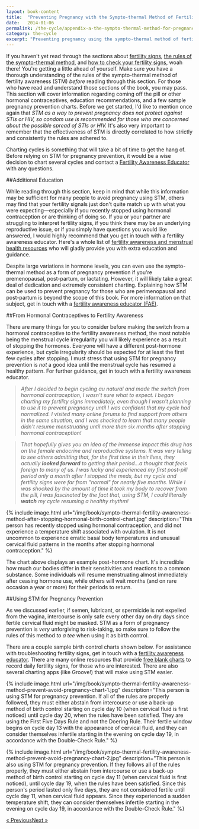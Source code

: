 ```yaml
---
layout: book-content
title:  "Preventing Pregnancy with the Sympto-thermal Method of Fertility Awareness"
date:   2014-01-06
permalink: /the-cycle/appendix-a-the-sympto-thermal-method-for-pregnancy-prevention
category: the-cycle
excerpt: "Preventing pregnancy using the sympto-thermal method of fertility awareness requires that you strictly follow a simple set of rules. Despite large variations in hormone levels, you can even use the sympto-thermal method as a form of pregnancy prevention if you're premenopausal, post-partum, or lactating."
---
```


If you haven't yet read through the sections about <a class="text-link" href="/the-cycle/chapter-6-hormone-changes-and-fertility-signals">fertility signs</a>, <a class="text-link" href="/the-cycle/chapter-7-the-rules-of-the-sympto-thermal-method">the rules of the sympto-thermal method</a>, and <a class="text-link" href="/the-cycle/chapter-8-checking-fertility-signs-how-to">how to check your fertility signs</a>, woah there! You're getting a little ahead of yourself. Make sure you have a thorough understanding of the rules of the sympto-thermal method of fertility awareness (STM) _before_ reading through this section. For those who have read and understand those sections of the book, you may pass. This section will cover information regarding coming off the pill or other hormonal contraceptives, education recommendations, and a few sample pregnancy prevention charts. Before we get started, I'd like to mention once again that _STM as a way to prevent pregnancy does not protect against STIs or HIV, so condom use is recommended for those who are concerned about the possible spread of STIs or HIV._ It's also very important to remember that the effectiveness of STM is directly correlated to how strictly and consistently the rules are adhered to.

Charting cycles is something that will take a bit of time to get the hang of. Before relying on STM for pregnancy prevention, it would be a wise decision to chart several cycles and contact a <a class="text-link" href="/the-cycle/appendix-d-fertility-awareness-and-menstrual-health-resources">Fertility Awareness Educator</a> with any questions.


##Additional Education


While reading through this section, keep in mind that while this information may be sufficient for many people to avoid pregnancy using STM, others may find that your fertility signals just don't quite match up with what you were expecting&mdash;especially if you recently stopped using hormonal contraception or are thinking of doing so. If you or your partner are struggling to interpret fertility signs, if you think there may be an underlying reproductive issue, or if you simply have questions you would like answered, I would highly recommend that you get in touch with a fertility awareness educator. Here's a whole list of <a class="text-link" href="/the-cycle/appendix-d-fertility-awareness-and-menstrual-health-resources">fertility awareness and menstrual health resources</a> who will gladly provide you with extra education and guidance. 

Despite large variations in hormone levels, you can even use the sympto-thermal method as a form of pregnancy prevention if you're premenopausal, post-partum, or lactating. However, it will likely take a great deal of dedication and extremely consistent charting. Explaining how STM can be used to prevent pregnancy for those who are perimenopausal and post-partum is beyond the scope of this book. For more information on that subject, get in touch with a <a class="text-link" href="/the-cycle/appendix-d-fertility-awareness-and-menstrual-health-resources">fertility awareness educator (FAE)</a>.


##From Hormonal Contraceptives to Fertility Awareness


There are many things for you to consider before making the switch from a hormonal contraceptive to the fertility awareness method, the most notable being the menstrual cycle irregularity you will likely experience as a result of stopping the hormones. Everyone will have a different post-hormone experience, but cycle irregularity should be expected for at least the first few cycles after stopping. I must stress that using STM for pregnancy prevention is _not_ a good idea until the menstrual cycle has resumed a healthy pattern. For further guidance, get in touch with a fertility awareness educator.

>_After I decided to begin cycling au natural and made the switch from hormonal contraception, I wasn't sure what to expect. I began charting my fertility signs immediately, even though I wasn't planning to use it to prevent pregnancy until I was confident that my cycle had normalized. I visited many online forums to find support from others in the same situation, and I was shocked to learn that many people didn't resume menstruating until more than six months after stopping hormonal contraception!_

>_That hopefully gives you an idea of the immense impact this drug has on the female endocrine and reproductive systems. It was very telling to see others admitting that, for the first time in their lives, they actually **looked forward** to getting their period...a thought that feels foreign to many of us. I was lucky and experienced my first post-pill period only a month after I stopped the meds, but my cycle and fertility signs were far from "normal" for nearly five months. While I was shocked by the amount of time it took my body to recover from the pill, I was fascinated by the fact that, using STM, I could literally **watch** my cycle resuming a healthy rhythm!_


{% include image.html url="/img/book/sympto-thermal-fertility-awareness-method-after-stopping-hormonal-birth-control-chart.jpg" description="This person has recently stopped using hormonal contraception, and did not experience a temperature shift associated with ovulation. It is not uncommon to experience erratic basal body temperatures and unusual cervical fluid patterns in the months after stopping hormonal contraception." %}


The chart above displays an example post-hormone chart. It's incredible how much our bodies differ in their sensitivities and reactions to a common substance. Some individuals will resume menstruating almost immediately after ceasing hormone use, while others will wait months (and on rare occasion a year or more) for their periods to return. 


##Using STM for Pregnancy Prevention
 

As we discussed earlier, if semen, lubricant, or spermicide is not expelled from the vagina, intercourse is only safe every other day on dry days since fertile cervical fluid might be masked. STM as a form of pregnancy prevention is _very_ unforgiving to risk-taking, so make sure to follow the rules of this method _to a tee_ when using it as birth control. 

There are a couple sample birth control charts shown below. For assistance with troubleshooting fertility signs, get in touch with a <a class="text-link" href="/the-cycle/appendix-d-fertility-awareness-and-menstrual-health-resources">fertility awareness educator</a>. There are many online resources that provide <a class="text-link" target="_blank" href="http://holistichormonalhealth.com/charts/">free blank charts</a> to record daily fertility signs, for those who are interested. There are also several charting apps (like Groove!) that will make using STM easier.


{% include image.html url="/img/book/sympto-thermal-fertility-awareness-method-prevent-avoid-pregnancy-chart-1.jpg" description="This person is using STM for pregnancy prevention. If all of the rules are properly followed, they must either abstain from intercourse or use a back-up method of birth control starting on cycle day 10 (when cervical fluid is first noticed) until cycle day 20, when the rules have been satisfied. They are using the First Five Days Rule and not the Doering Rule. Their fertile window begins on cycle day 13 with the appearance of cervical fluid, and they can consider themselves infertile starting in the evening on cycle day 19, in accordance with the Double-Check Rule." %}


{% include image.html url="/img/book/sympto-thermal-fertility-awareness-method-prevent-avoid-pregnancy-chart-2.jpg" description="This person is also using STM for pregnancy prevention. If they follows all of the rules properly, they must either abstain from intercourse or use a back-up method of birth control starting on cycle day 11 (when cervical fluid is first noticed), until cycle day 19, when the rules have been satisfied. Since this person's period lasted only five days, they are not considered fertile until cycle day 11, when cervical fluid appears. Since they experienced a sudden temperature shift, they can consider themselves infertile starting in the evening on cycle day 19, in accordance with the Double-Check Rule." %}


<div class="arrows">
	<p><a class="text-link previous" href="/the-cycle/chapter-9-sympto-thermal-method-effectiveness/" title="Previous Excerpt">&laquo; Previous</a><a class="text-link next" href="/the-cycle/appendix-b-the-sympto-thermal-method-for-pregnancy-assistance/" title="Next Excerpt">Next &raquo;</a></p>
</div>
